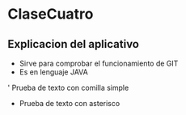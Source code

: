 # ClaseCuatro

## Explicacion del aplicativo

+ Sirve para comprobar el funcionamiento de GIT
+ Es en lenguaje JAVA

' Prueba de texto con comilla simple

* Prueba de texto con asterisco

